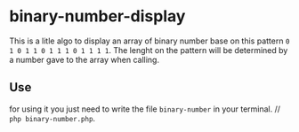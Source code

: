 # binary-number-display
This is a litle algo to display an array of binary number base on this pattern `0 1 0 1 1 0 1 1 1 0 1 1 1 1`.
The lenght on the pattern will be determined by a number gave to the array when calling.

## Use
for using it you just need to write the file `binary-number` in your terminal. // `php binary-number.php`.

